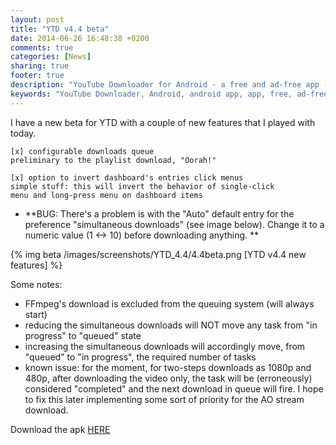 ```yaml
---
layout: post
title: "YTD v4.4 beta"
date: 2014-06-26 16:48:38 +0200
comments: true
categories: [News]
sharing: true
footer: true
description: "YouTube Downloader for Android - a free and ad-free app - new beta available"
keywords: "YouTube Downloader, Android, android app, app, free, ad-free, no ads, dentex, video, YouTube, downloader"
---
```

I have a new beta for YTD with a couple of new features that I played with today.

    [x] configurable downloads queue
    preliminary to the playlist download, "Oorah!"

    [x] option to invert dashboard's entries click menus
    simple stuff: this will invert the behavior of single-click 
    menu and long-press menu on dashboard items

- **BUG: There's a problem is with the "Auto" default entry for the preference "simultaneous downloads" (see image below). Change it to a numeric value (1 <-> 10) before downloading anything. **

{% img beta /images/screenshots/YTD_4.4/4.4beta.png [YTD v4.4 new features] %}

Some notes:

- FFmpeg's download is excluded from the queuing system (will always start)
- reducing the simultaneous downloads will NOT move any task from "in progress" to "queued" state
- increasing the simultaneous downloads will accordingly move, from "queued" to "in progress", the required number of tasks
- known issue: for the moment, for two-steps downloads as 1080p and 480p, after downloading the video only, the task will be (erroneously) considered "completed" and the next download in queue will fire. I hope to fix this later implementing some sort of priority for the AO stream download.

Download the apk [HERE](http://dentex.github.io/files/apk/beta/dentex.youtube.downloader_v4.4-beta.apk)
